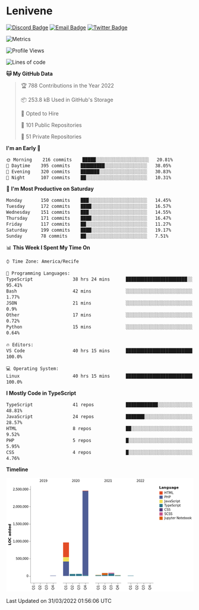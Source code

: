 # Lenivene

[![Discord Badge](https://img.shields.io/badge/-Lenivene%230715-black?style=flat-square&logo=Discord&logoColor=white)](http://discord.com/)
[![Email Badge](https://img.shields.io/badge/-lenivene@msn.com-black?style=flat-square&logo=Gmail&logoColor=white&link=mailto:lenivene@msn.com)](mailto:lenivene@msn.com)
[![Twitter Badge](https://img.shields.io/badge/-@enevinel-black?style=flat-square&logo=twitter&logoColor=white&link=https://twitter.com/enevinel)](https://twitter.com/enevinel)

<!-- https://github-readme-stats.vercel.app/api?username=lenivene&show_icons=true -->

<img src="https://metrics.lecoq.io/lenivene?template=classic&config.timezone=America%2FRecife" alt="Metrics" />

<!--START_SECTION:waka-->
![Profile Views](http://img.shields.io/badge/Profile%20Views-0-blue)

![Lines of code](https://img.shields.io/badge/From%20Hello%20World%20I%27ve%20Written-4%20Million%20lines%20of%20code-blue)

**🐱 My GitHub Data** 

> 🏆 788 Contributions in the Year 2022
 > 
> 📦 253.8 kB Used in GitHub's Storage 
 > 
> 💼 Opted to Hire
 > 
> 📜 101 Public Repositories 
 > 
> 🔑 51 Private Repositories  
 > 
**I'm an Early 🐤** 

```text
🌞 Morning    216 commits    █████░░░░░░░░░░░░░░░░░░░░   20.81% 
🌆 Daytime    395 commits    █████████░░░░░░░░░░░░░░░░   38.05% 
🌃 Evening    320 commits    ███████░░░░░░░░░░░░░░░░░░   30.83% 
🌙 Night      107 commits    ██░░░░░░░░░░░░░░░░░░░░░░░   10.31%

```
📅 **I'm Most Productive on Saturday** 

```text
Monday       150 commits    ███░░░░░░░░░░░░░░░░░░░░░░   14.45% 
Tuesday      172 commits    ████░░░░░░░░░░░░░░░░░░░░░   16.57% 
Wednesday    151 commits    ███░░░░░░░░░░░░░░░░░░░░░░   14.55% 
Thursday     171 commits    ████░░░░░░░░░░░░░░░░░░░░░   16.47% 
Friday       117 commits    ██░░░░░░░░░░░░░░░░░░░░░░░   11.27% 
Saturday     199 commits    ████░░░░░░░░░░░░░░░░░░░░░   19.17% 
Sunday       78 commits     ██░░░░░░░░░░░░░░░░░░░░░░░   7.51%

```


📊 **This Week I Spent My Time On** 

```text
⌚︎ Time Zone: America/Recife

💬 Programming Languages: 
TypeScript               38 hrs 24 mins      ███████████████████████░░   95.41% 
Bash                     42 mins             ░░░░░░░░░░░░░░░░░░░░░░░░░   1.77% 
JSON                     21 mins             ░░░░░░░░░░░░░░░░░░░░░░░░░   0.9% 
Other                    17 mins             ░░░░░░░░░░░░░░░░░░░░░░░░░   0.72% 
Python                   15 mins             ░░░░░░░░░░░░░░░░░░░░░░░░░   0.64%

🔥 Editors: 
VS Code                  40 hrs 15 mins      █████████████████████████   100.0%

💻 Operating System: 
Linux                    40 hrs 15 mins      █████████████████████████   100.0%

```

**I Mostly Code in TypeScript** 

```text
TypeScript               41 repos            ████████████░░░░░░░░░░░░░   48.81% 
JavaScript               24 repos            ███████░░░░░░░░░░░░░░░░░░   28.57% 
HTML                     8 repos             ██░░░░░░░░░░░░░░░░░░░░░░░   9.52% 
PHP                      5 repos             █░░░░░░░░░░░░░░░░░░░░░░░░   5.95% 
CSS                      4 repos             █░░░░░░░░░░░░░░░░░░░░░░░░   4.76%

```


**Timeline**

![Chart not found](https://raw.githubusercontent.com/lenivene/lenivene/master/charts/bar_graph.png) 


 Last Updated on 31/03/2022 01:56:06 UTC
<!--END_SECTION:waka-->
